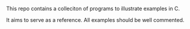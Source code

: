 This repo contains a colleciton of programs to illustrate examples in C. 

It aims to serve as a reference. All examples should be well commented. 
